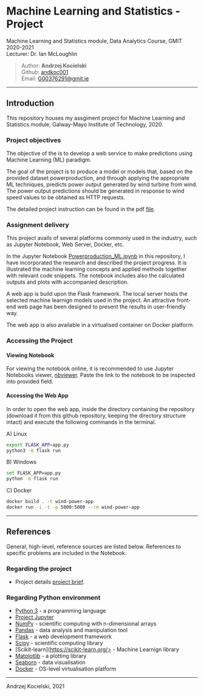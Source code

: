 # Machine Learning and Statistics - Project

Machine Learning and Statistics module, Data Analytics Course, GMIT 2020-2021  
Lecturer: Dr. Ian McLoughlin

>Author: **Andrzej Kocielski**  
>Github: [andkoc001](https://github.com/andkoc001/)  
>Email: G00376291@gmit.ie

___

## Introduction

This repository houses my assgiment project for Machine Learning and Statistics module, Galway-Mayo Institute of Technology, 2020.

### Project objectives

The objective of the is to develop a web service to make predictions using Machine Learning (ML) paradigm.

The goal of the project is to produce a model or models that, based on the provided dataset powerproduction, and through applying the appropriate ML techniques, predicts power output generated by wind turbine from wind. The power output predictions should be generated in response to wind speed values to be obtained as HTTP requests.

The detailed project instruction can be found in the pdf [file](https://github.com/andkoc001/Machine-Learning-and-Statistics-Project/blob/main/assessment.pdf).

### Assignment delivery

This project avails of several platforms commonly used in the industry, such as Jupyter Notebook, Web Server, Docker, etc.

In the Jupyter Notebook [Powerproduction_ML.ipynb](https://github.com/andkoc001/data_synthesis/blob/master/Powerproduction_ML.ipynb) in this repository, I have incorporated the research and described the project progress. It is illustrated the machine learning concepts and applied methods together with relevant code snippets. The notebook includes also the calculated outputs and plots with accompanied description.

A web app is build upon the Flask framework. The local server hosts the selected machine learnign models used in the project. An attractive front-end web page has been designed to present the results in user-friendly way.

The web app is also available in a virtualised container on Docker platform.

### Accessing the Project

#### Viewing Notebook

For viewing the notebook online, it is recommended to use Jupyter Notebooks viewer, [nbviewer](https://nbviewer.jupyter.org/). Paste the link to the notebook to be inspected into provided field.

#### Accessing the Web App

In order to open the web app, inside the directory containing the repository (download it from this github repository, keeping the directory structure intact) and execute the following commands in the terminal.

A) Linux

```bash
export FLASK_APP=app.py
python3 -m flask run
```

B) Windows

```bash
set FLASK_APP=app.py
python -m flask run
```

C) Docker

```bash
docker build . -t wind-power-app
docker run -i -t -p 5000:5000 --rm wind-power-app 
```

___

## References

General, high-level, reference sources are listed below. References to specific problems are included in the Notebook.

### Regarding the project

- Project details [project brief](https://github.com/andkoc001/Machine-Learning-and-Statistics/blob/main/assessment.pdf).

### Regarding Python environment

- [Python 3](https://docs.python.org/3/) - a programming language
- [Project Jupyter](https://jupyter.org/documentation)
- [NumPy](https://numpy.org/) - scientific computing with n-dimensional arrays
- [Pandas](https://pandas.pydata.org/) - data analysis and manipulation tool
- [Flask](https://flask.palletsprojects.com/en/1.1.x/) - a web development framework
- [Scipy](https://www.scipy.org/) - scientific computing library
- [Scikit-learn](https://scikit-learn.org/> - Machine Learnign library
- [Matplotlib](https://matplotlib.org/) - a plotting library
- [Seaborn](https://seaborn.pydata.org/) - data visualisation
- [Docker](https://www.docker.com/resources/what-container) - OS-level virtualisation platform

___

Andrzej Kocielski, 2021
